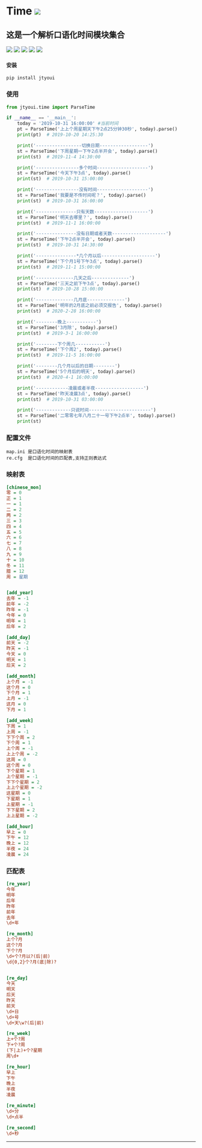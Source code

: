 # **Time** [![](https://gitee.com/tyoui/logo/raw/master/logo/photolog.png)][1]

## 这是一个解析口语化时间模块集合
[![](https://img.shields.io/badge/个人网站-jtyoui-yellow.com.svg)][1]
[![](https://img.shields.io/badge/Python-3.7-green.svg)]()
[![](https://img.shields.io/badge/BlogWeb-Tyoui-bule.svg)][1]
[![](https://img.shields.io/badge/Email-jtyoui@qq.com-red.svg)]()
[![](https://img.shields.io/badge/口语化时间-Time-black.svg)]()


#### 安装
    pip install jtyoui

### 使用
```python
from jtyoui.time import ParseTime

if __name__ == '__main__':
    today = '2019-10-31 16:00:00' #当前时间
    pt = ParseTime('上上个周星期天下午2点25分钟30秒', today).parse()
    print(pt)  # 2019-10-20 14:25:30

    print('-----------------切换日期------------------')
    st = ParseTime('下周星期一下午2点半开会', today).parse()
    print(st)  # 2019-11-4 14:30:00

    print('----------------多个时间-------------------')
    st = ParseTime('今天下午3点', today).parse()
    print(st)  # 2019-10-31 15:00:00

    print('----------------没有时间-------------------')
    st = ParseTime('我要是不传时间呢？', today).parse()
    print(st)  # 2019-10-31 16:00:00

    print('---------------只有天数--------------------')
    st = ParseTime('明天去哪里？', today).parse()
    print(st)  # 2019-11-1 16:00:00

    print('---------------没有日期或者天数--------------------')
    st = ParseTime('下午2点半开会', today).parse()
    print(st)  # 2019-10-31 14:30:00

    print('---------------*几个月以后--------------------')
    st = ParseTime('下个月1号下午3点', today).parse()
    print(st)  # 2019-11-1 15:00:00

    print('--------------几天之后--------------')
    st = ParseTime('三天之前下午3点', today).parse()
    print(st)  # 2019-10-28 15:00:00

    print('--------------几月底--------------')
    st = ParseTime('明年的2月底之前必须交报告', today).parse()
    print(st)  # 2020-2-28 16:00:00

    print('--------晚上-----------')
    st = ParseTime('3月除', today).parse()
    print(st)  # 2019-3-1 16:00:00

    print('--------下个周几-----------')
    st = ParseTime('下个周2', today).parse()
    print(st)  # 2019-11-5 16:00:00

    print('--------几个月以后的日期--------')
    st = ParseTime('5个月后的明天', today).parse()
    print(st)  # 2020-4-1 16:00:00

    print('------------凌晨或者半夜------------------')
    st = ParseTime('昨天凌晨3点', today).parse()
    print(st)  # 2019-10-31 03:00:00

    print('-------------只说时间-----------------------')
    st = ParseTime('二零零七年八月二十一号下午2点半', today).parse()
    print(st)
```

### 配置文件
    map.ini 是口语化时间的映射表
    re.cfg  是口语化时间的匹配表,支持正则表达式

### 映射表
```ini
[chinese_mon]
零 = 0
正 = 1
一 = 1
二 = 2
两 = 2
三 = 3
四 = 4
五 = 5
六 = 6
七 = 7
八 = 8
九 = 9
十 = 10
冬 = 11
腊 = 12
周 = 星期


[add_year]
去年 = -1
前年 = -2
昨年 = -1
今年 = 0
明年 = 1
后年 = 2

[add_day]
前天 = -2
昨天 = -1
今天 = 0
明天 = 1
后天 = 2

[add_month]
上个月 = -1
这个月 = 0
下个月 = 1
上月 = -1
这月 = 0
下月 = 1

[add_week]
下周 = 1
上周 = -1
下下个周 = 2
下个周 = 1
上个周 = -1
上上个周 = -2
这周 = 0
这个周 = 0
下个星期 = 1
上个星期 = -1
下下个星期 = 2
上上个星期 = -2
这星期 = 0
下星期 = 1
上星期 = -1
下下星期 = 2
上上星期 = -2

[add_hour]
早上 = 0
下午 = 12
晚上 = 12
半夜 = 24
凌晨 = 24
```

### 匹配表
```ini
[re_year]
今年
明年
后年
昨年
前年
去年
\d+年

[re_month]
上个?月
这个?月
下个?月
\d+个?月以?(后|前)
\d{0,2}个?月(底|除)?


[re_day]
今天
明天
后天
昨天
前天
\d+日
\d+号
\d+天\w?(后|前)

[re_week]
上+个?周
下+个?周
(下|上)+个?星期
周\d+

[re_hour]
早上
下午
晚上
半夜
凌晨

[re_minute]
\d+分
\d+点半

[re_second]
\d+秒
```

***
[1]: https://blog.jtyoui.com